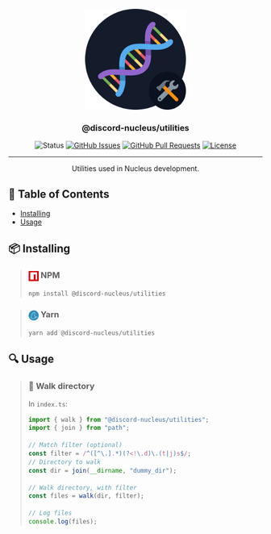<p align="center">
  <a href="" rel="noopener">
  <img width=200px height=200px src="https://raw.githubusercontent.com/Discord-Nucleus/assets/main/branding/utilities/icon.svg" alt="Project logo"></a>
</p>

<h3 align="center">@discord-nucleus/utilities</h3>

<div align="center">

![Status](https://img.shields.io/badge/status-active-success.svg)
[![GitHub Issues](https://img.shields.io/github/issues/discord-nucleus/utilities.svg)](https://github.com/discord-nucleus/utilities/issues)
[![GitHub Pull Requests](https://img.shields.io/github/issues-pr/discord-nucleus/utilities.svg)](https://github.com/discord-nucleus/utilities/pulls)
[![License](https://img.shields.io/badge/license-MIT-blue.svg)](/LICENSE)

</div>

---

<p align="center"> Utilities used in Nucleus development.
    <br> 
</p>

## 📝 Table of Contents

- [Installing](#installing)
- [Usage](#usage)

## 📦️ Installing <a name = "installing"></a>

> ### <img align="center"  width=20px height=20px src="https://raw.githubusercontent.com/Discord-Nucleus/assets/main/icons/npm.svg" /> NPM
>
> ```sh
> npm install @discord-nucleus/utilities
> ```

> ### <img align="center"  width=20px height=20px src="https://raw.githubusercontent.com/Discord-Nucleus/assets/main/icons/yarn.svg" /> Yarn
>
> ```sh
> yarn add @discord-nucleus/utilities
> ```

## 🔍️ Usage <a name="usage"></a>

> ### 🚶 Walk directory
>
> In `index.ts`:
>
> ```ts
> import { walk } from "@discord-nucleus/utilities";
> import { join } from "path";
>
> // Match filter (optional)
> const filter = /^([^\.].*)(?<!\.d)\.(t|j)s$/;
> // Directory to walk
> const dir = join(__dirname, "dummy_dir");
>
> // Walk directory, with filter
> const files = walk(dir, filter);
>
> // Log files
> console.log(files);
> ```
